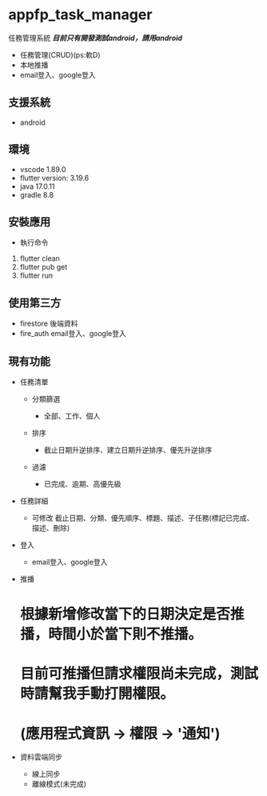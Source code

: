 # appfp_task_manager

任務管理系統
***目前只有開發測試android，請用android***
- 任務管理(CRUD)(ps:軟D)
- 本地推播
- email登入、google登入

## 支援系統
- android

## 環境
- vscode 1.89.0
- flutter version: 3.19.6
- java 17.0.11
- gradle 8.8

## 安裝應用
- 執行命令 
1. flutter clean
2. flutter pub get
3. flutter run

## 使用第三方
- firestore 後端資料
- fire_auth email登入、google登入

## 現有功能
- 任務清單
  - 分類篩選
    - 全部、工作、個人
  
  - 排序
    - 截止日期升逆排序、建立日期升逆排序、優先升逆排序

  - 過濾
    - 已完成、逾期、高優先級
    
- 任務詳細
  - 可修改 截止日期、分類、優先順序、標題、描述、子任務(標記已完成、描述、刪除)

- 登入
  - email登入、google登入

- 推播
  # 根據新增修改當下的日期決定是否推播，時間小於當下則不推播。
  # 目前可推播但請求權限尚未完成，測試時請幫我手動打開權限。 
  # (應用程式資訊 -> 權限 -> '通知')

- 資料雲端同步
  - 線上同步
  - 離線模式(未完成)

